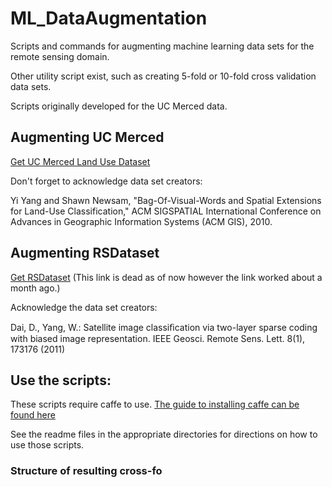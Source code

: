 # ML_DataAugmentation

Scripts and commands for augmenting machine learning data sets for the remote sensing domain.

Other utility script exist, such as creating 5-fold or 10-fold cross validation data sets.

Scripts originally developed for the UC Merced data.

## Augmenting UC Merced

[Get UC Merced Land Use Dataset](http://vision.ucmerced.edu/datasets/landuse.html)

Don't forget to acknowledge data set creators:

Yi Yang and Shawn Newsam, "Bag-Of-Visual-Words and Spatial Extensions for Land-Use Classification," ACM SIGSPATIAL International Conference on Advances in Geographic Information Systems (ACM GIS), 2010. 

## Augmenting RSDataset
[Get RSDataset](http://dsp.whu.edu.cn/cn/staff/yw/HRSscene.html)
(This link is dead as of now however the link worked about a month ago.)

Acknowledge the data set creators:

Dai, D., Yang, W.: Satellite image classiﬁcation via two-layer sparse coding with biased image representation. 
IEEE Geosci. Remote Sens. Lett. 8(1), 173176 (2011)

## Use the scripts:

These scripts require caffe to use. [The guide to installing caffe can be found here](http://caffe.berkeleyvision.org/installation.html)

See the readme files in the appropriate directories for directions on how to use those scripts.

### Structure of resulting cross-fo

